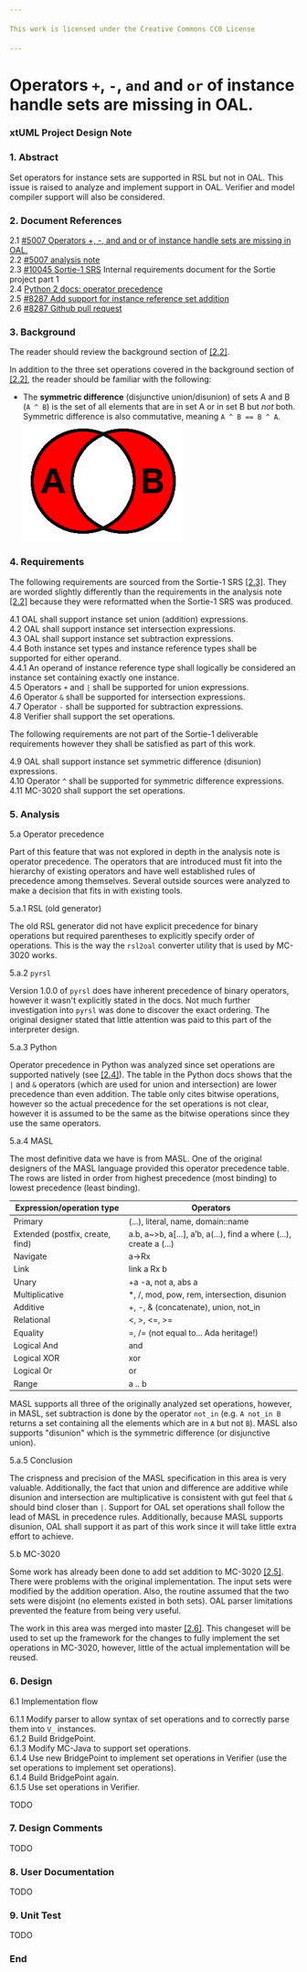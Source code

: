 ```yaml
---

This work is licensed under the Creative Commons CC0 License

---
```


# Operators `+`, `-`, `and` and `or` of instance handle sets are missing in OAL.
### xtUML Project Design Note

### 1. Abstract

Set operators for instance sets are supported in RSL but not in OAL. This issue
is raised to analyze and implement support in OAL. Verifier and model compiler
support will also be considered.

### 2. Document References

<a id="2.1"></a>2.1 [#5007 Operators +, -, and and or of instance handle sets are missing in OAL.](https://support.onefact.net/issues/5007)  
<a id="2.2"></a>2.2 [#5007 analysis note](5007_set_operations_ant.md)  
<a id="2.3"></a>2.3 [#10045 Sortie-1 SRS](https://docs.google.com/document/d/124tp5O8PvCHCDZUDLX173c0B8u4N9d7CXEF-X8Voszw/edit) Internal requirements document for the Sortie project part 1  
<a id="2.4"></a>2.4 [Python 2 docs: operator precedence](https://docs.python.org/2/reference/expressions.html#operator-precedence)  
<a id="2.5"></a>2.5 [#8287 Add support for instance reference set addition](https://support.onefact.net/issues/8287)  
<a id="2.6"></a>2.6 [#8287 Github pull request](https://github.com/xtuml/mc/pull/109)  

### 3. Background

The reader should review the background section of [[2.2]](#2.2).

In addition to the three set operations covered in the background section of
[[2.2]](#2.2), the reader should be familiar with the following:

* The **symmetric difference** (disjunctive union/disunion) of sets A and B (`A
  ^ B`) is the set of all elements that are in set A or in set B but _not_ both.
  Symmetric difference is also commutative, meaning `A ^ B == B ^ A`.  
![symmetric_difference.png](symmetric_difference.png)

### 4. Requirements

The following requirements are sourced from the Sortie-1 SRS [[2.3]](#2.3).
They are worded slightly differently than the requirements in the analysis note
[[2.2]](#2.2) because they were reformatted when the Sortie-1 SRS was produced.

4.1 OAL shall support instance set union (addition) expressions.  
4.2 OAL shall support instance set intersection expressions.  
4.3 OAL shall support instance set subtraction expressions.  
4.4 Both instance set types and instance reference types shall be supported for
either operand.  
4.4.1 An operand of instance reference type shall logically be considered an
instance set containing exactly one instance.  
4.5 Operators `+` and `|` shall be supported for union expressions.  
4.6 Operator `&` shall be supported for intersection expressions.  
4.7 Operator `-` shall be supported for subtraction expressions.  
4.8 Verifier shall support the set operations.  

The following requirements are not part of the Sortie-1 deliverable requirements
however they shall be satisfied as part of this work.

4.9 OAL shall support instance set symmetric difference (disunion) expressions.  
4.10 Operator `^` shall be supported for symmetric difference expressions.  
4.11 MC-3020 shall support the set operations.  

### 5. Analysis

5.a Operator precedence

Part of this feature that was not explored in depth in the analysis note is
operator precedence. The operators that are introduced must fit into the
hierarchy of existing operators and have well established rules of precedence
among themselves. Several outside sources were analyzed to make a decision that
fits in with existing tools.

5.a.1 RSL (old generator)

The old RSL generator did not have explicit precedence for binary
operations but required parentheses to explicitly specify order of operations.
This is the way the `rsl2oal` converter utility that is used by MC-3020 works.

5.a.2 `pyrsl`

Version 1.0.0 of `pyrsl` does have inherent precedence of binary operators,
however it wasn't explicitly stated in the docs. Not much further investigation
into `pyrsl` was done to discover the exact ordering. The original designer
stated that little attention was paid to this part of the interpreter design.

5.a.3 Python

Operator precedence in Python was analyzed since set operations are supported
natively (see [[2.4]](#2.4)). The table in the Python docs shows that the `|`
and `&` operators (which are used for union and intersection) are lower
precedence than even addition. The table only cites bitwise operations, however
so the actual precedence for the set operations is not clear, however it is
assumed to be the same as the bitwise operations since they use the same
operators.

5.a.4 MASL

The most definitive data we have is from MASL. One of the original designers of
the MASL language provided this operator precedence table. The rows are listed
in order from highest precedence (most binding) to lowest precedence (least
binding).

| Expression/operation type        | Operators                                                        |
|----------------------------------|------------------------------------------------------------------|
| Primary                          | (...), literal, name, domain::name                               |
| Extended (postfix, create, find) | a.b, a~>b, a[…], a’b, a(...), find a where (...), create a (...) |
| Navigate                         | a->Rx                                                            |
| Link                             | link a Rx b                                                      |
| Unary                            | +a -a, not a, abs a                                              |
| Multiplicative                   | \*, /, mod, pow, rem, intersection, disunion                     |
| Additive                         | +, -, & (concatenate), union, not_in                             |
| Relational                       | <, >, <=, >=                                                     |
| Equality                         | =, /= (not equal to... Ada heritage!)                            |
| Logical And                      | and                                                              |
| Logical XOR                      | xor                                                              |
| Logical Or                       | or                                                               |
| Range                            | a .. b                                                           |

MASL supports all three of the originally analyzed set operations, however, in
MASL, set subtraction is done by the operator `not_in` (e.g. `A not_in B`
returns a set containing all the elements which are in `A` but not `B`). MASL
also supports "disunion" which is the symmetric difference (or disjunctive
union).

5.a.5 Conclusion

The crispness and precision of the MASL specification in this area is very
valuable. Additionally, the fact that union and difference are additive while
disunion and intersection are multiplicative is consistent with gut feel that
`&` should bind closer than `|`. Support for OAL set operations shall follow the
lead of MASL in precedence rules. Additionally, because MASL supports disunion,
OAL shall support it as part of this work since it will take little extra effort
to achieve.

5.b MC-3020

Some work has already been done to add set addition to MC-3020 [[2.5]](#2.5).
There were problems with the original implementation. The input sets were
modified by the addition operation. Also, the routine assumed that the two sets
were disjoint (no elements existed in both sets). OAL parser limitations
prevented the feature from being very useful.

The work in this area was merged into master [[2.6]](#2.6). This changeset will
be used to set up the framework for the changes to fully implement the set
operations in MC-3020, however, little of the actual implementation will be
reused.

### 6. Design

6.1 Implementation flow

6.1.1 Modify parser to allow syntax of set operations and to correctly parse
them into `V_` instances.  
6.1.2 Build BridgePoint.  
6.1.3 Modify MC-Java to support set operations.  
6.1.4 Use new BridgePoint to implement set operations in Verifier (use the set
operations to implement set operations).  
6.1.4 Build BridgePoint again.  
6.1.5 Use set operations in Verifier.  

TODO

### 7. Design Comments

TODO

### 8. User Documentation

TODO

### 9. Unit Test

TODO

### End
